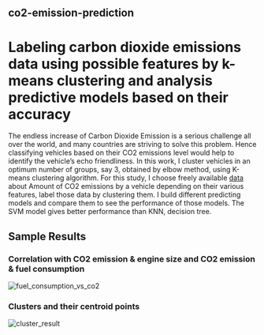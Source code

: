 ## co2-emission-prediction
# Labeling carbon dioxide emissions data using possible features by k-means clustering and analysis predictive models based on their accuracy

The endless increase of Carbon Dioxide Emission is a serious challenge all over the world, and many countries are striving to solve this problem. Hence classifying vehicles based on their CO2 emissions level would help to identify the vehicle’s echo friendliness. In this work, I cluster vehicles in an optimum number of groups, say 3, obtained by elbow method, using K-means clustering algorithm. For this study, I choose freely available [data](https://www.kaggle.com/datasets/debajyotipodder/co2-emission-by-vehicles) about Amount of CO2 emissions by a vehicle depending on their various features, label those data by clustering them. I build different predicting models and compare them to see the performance of those models. The SVM model gives better performance than KNN, decision tree.

## Sample Results

### Correlation with CO2 emission & engine size and CO2 emission & fuel consumption
![fuel_consumption_vs_co2](https://user-images.githubusercontent.com/45642053/209452964-cbd8c622-cec1-4832-8c1b-8ac3cd8f314a.png)
### Clusters and their centroid points
![cluster_result](https://user-images.githubusercontent.com/45642053/209452883-84a47137-34df-45b6-bc8e-ab2811a9209d.png)
